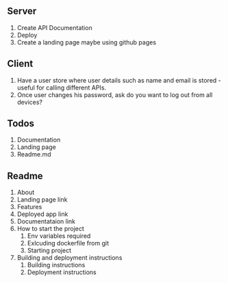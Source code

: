 ## Server

1. Create API Documentation
2. Deploy
3. Create a landing page maybe using github pages

## Client

1. Have a user store where user details such as name and email is stored - useful for calling different APIs.
2. Once user changes his password, ask do you want to log out from all devices?

## Todos

1. Documentation
2. Landing page
3. Readme.md

## Readme

1. About
2. Landing page link
3. Features
4. Deployed app link
5. Documentataion link
6. How to start the project
    1. Env variables required
    2. Exlcuding dockerfile from git
    3. Starting project
7. Building and deployment instructions
    1. Building instructions
    2. Deployment instructions
